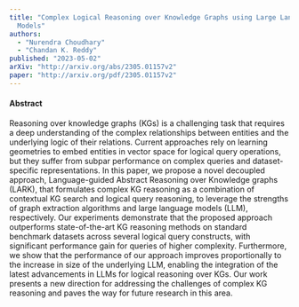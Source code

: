 ```yaml
---
title: "Complex Logical Reasoning over Knowledge Graphs using Large Language
  Models"
authors:
  - "Nurendra Choudhary"
  - "Chandan K. Reddy"
published: "2023-05-02"
arXiv: "http://arxiv.org/abs/2305.01157v2"
paper: "http://arxiv.org/pdf/2305.01157v2"
---
```


#### Abstract

Reasoning over knowledge graphs (KGs) is a challenging task that requires a deep understanding of the complex relationships between entities and the underlying logic of their relations. Current approaches rely on learning geometries to embed entities in vector space for logical query operations, but they suffer from subpar performance on complex queries and dataset-specific representations. In this paper, we propose a novel decoupled approach, Language-guided Abstract Reasoning over Knowledge graphs (LARK), that formulates complex KG reasoning as a combination of contextual KG search and logical query reasoning, to leverage the strengths of graph extraction algorithms and large language models (LLM), respectively. Our experiments demonstrate that the proposed approach outperforms state-of-the-art KG reasoning methods on standard benchmark datasets across several logical query constructs, with significant performance gain for queries of higher complexity. Furthermore, we show that the performance of our approach improves proportionally to the increase in size of the underlying LLM, enabling the integration of the latest advancements in LLMs for logical reasoning over KGs. Our work presents a new direction for addressing the challenges of complex KG reasoning and paves the way for future research in this area.
		